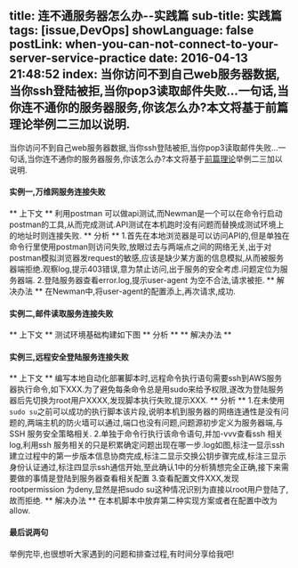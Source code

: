 title: 连不通服务器怎么办--实践篇
sub-title: 实践篇
tags: [issue,DevOps]
showLanguage: false
postLink: when-you-can-not-connect-to-your-server-service-practice
date: 2016-04-13 21:48:52
index: 当你访问不到自己web服务器数据,当你ssh登陆被拒,当你pop3读取邮件失败...一句话,当你连不通你的服务器服务,你该怎么办?本文将基于前篇理论举例二三加以说明.
---
当你访问不到自己web服务器数据,当你ssh登陆被拒,当你pop3读取邮件失败...一句话,当你连不通你的服务器服务,你该怎么办?本文将基于[前篇理论](http://yanminx.com/blog/when-you-can-not-connect-to-your-server-service-theory/)举例二三加以说明.
#### 实例一,万维网服务连接失败

** 上下文 ** 利用postman 可以做api测试,而Newman是一个可以在命令行启动postman的工具,从而完成测试.API测试在本机跑时没有问题而替换成测试环境上的地址时则连接失败.
** 分析 ** 1.首先在本地浏览器是可以访问API的,但是单独在命令行里使用postman则访问失败,放眼过去与两端点之间的网络无关,出于对postman模拟浏览器发request的敏感,应该是缺少某方面的信息模拟,从而被服务器端拒绝.观察log,提示403错误,意为禁止访问,出于服务的安全考虑.问题定位为服务器端.
2.登陆服务器查看error.log,提示user-agent 为空不合法,请求被拒.
** 解决办法 ** 在Newman中,将user-agent的配置添上,再次请求,成功.
#### 实例二,邮件读取服务连接失败

** 上下文 ** 测试环境基础构建如下图
** 分析 **
** 解决办法 **

#### 实例三,远程安全登陆服务连接失败

** 上下文 ** 编写本地自动化部署脚本时,远程命令执行语句需要ssh到AWS服务器执行命令,如下XXX.为了避免每条命令总是用sudo来给予权限,遂改为登陆服务器后先切换为root用户XXXX,发现脚本执行失败,提示XXX.
** 分析 ** 1.在未使用`sudo su`之前可以成功的执行脚本该片段,说明本机到服务器的网络连通性是没有问题的,两端主机的防火墙可以通过,端口也没有问题,问题源初步定义为服务器端,与SSH 服务安全策略相关.
2.单独于命令行执行该命令语句,并加-vvv查看ssh 相关log,利用ssh 服务相关的只是积累确定问题出现在哪一步.log如图,标注一显示ssh建立过程中的第一步版本信息协商完成,标注二显示交换公钥步骤完成,标注三显示身份认证通过,标注四显示ssh通信开始,至此确认1中的分析猜想完全正确,接下来需要做的事情是登陆到服务器查看相关配置
3.查看配置文件XXX,发现rootpermission 为deny,显然是把sudo su这种情况识别为直接以root用户登陆了,故而拒绝.
** 解决办法 ** 在本机脚本中放弃第二种实现方案或者在配置中改为allow.
#### 最后说两句
举例完毕,也很想听大家遇到的问题和排查过程,有时间分享给我吧!
